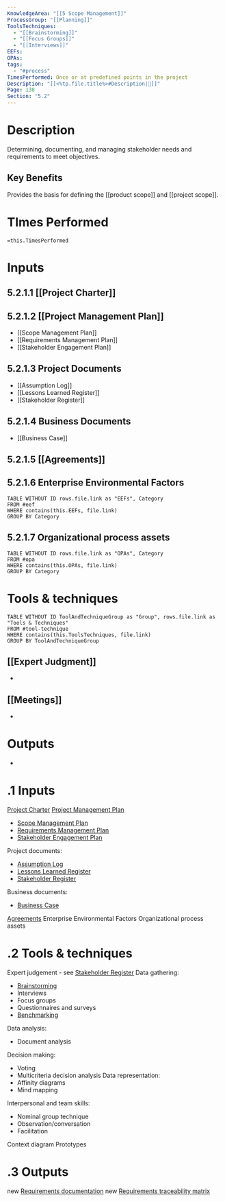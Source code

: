 ```yaml
---
KnowledgeArea: "[[5 Scope Management]]"
ProcessGroup: "[[Planning]]"
ToolsTechniques:
  - "[[Brainstorming]]"
  - "[[Focus Groups]]"
  - "[[Interviews]]"
EEFs: 
OPAs: 
tags:
  - "#process"
TimesPerformed: Once or at predefined points in the project
Description: "[[<%tp.file.title%>#Description|📝]]"
Page: 138
Section: "5.2"
---
```

# Description
Determining, documenting, and managing stakeholder needs and requirements to meet objectives.
## Key Benefits
Provides the basis for defining the [[product scope]] and [[project scope]].
# TImes Performed
`=this.TimesPerformed`
# Inputs
## 5.2.1.1 [[Project Charter]]
## 5.2.1.2 [[Project Management Plan]]
- [[Scope Management Plan]]
- [[Requirements Management Plan]]
- [[Stakeholder Engagement Plan]]
## 5.2.1.3 Project Documents
- [[Assumption Log]]
- [[Lessons Learned Register]]
- [[Stakeholder Register]]
## 5.2.1.4 Business Documents
- [[Business Case]]
## 5.2.1.5 [[Agreements]]

## 5.2.1.6 Enterprise Environmental Factors
```dataview
TABLE WITHOUT ID rows.file.link as "EEFs", Category
FROM #eef
WHERE contains(this.EEFs, file.link)
GROUP BY Category
```
## 5.2.1.7 Organizational process assets
```dataview
TABLE WITHOUT ID rows.file.link as "OPAs", Category
FROM #opa
WHERE contains(this.OPAs, file.link)
GROUP BY Category
```
# Tools & techniques
```dataview
TABLE WITHOUT ID ToolAndTechniqueGroup as "Group", rows.file.link as "Tools & Techniques"
FROM #tool-technique
WHERE contains(this.ToolsTechniques, file.link)
GROUP BY ToolAndTechniqueGroup
```
## [[Expert Judgment]]
- 
## [[Meetings]]
- 
# Outputs
- 
# .1 Inputs
[Project Charter](Project%20Charter.md)
[Project Management Plan](Project%20Management%20Plan.md)
* [Scope Management Plan](Scope%20Management%20Plan.md)
* [Requirements Management Plan](Requirements%20Management%20Plan.md)
* [Stakeholder Engagement Plan](Stakeholder%20Engagement%20Plan.md)


Project documents:
* [Assumption Log](Assumption%20Log.md)
* [Lessons Learned Register](Lessons%20Learned%20Register.md)
* [Stakeholder Register](Stakeholder%20Register.md)

Business documents:
* [Business Case](Business%20Case.md)

[Agreements](Agreements.md)
Enterprise Environmental Factors
Organizational process assets

# .2 Tools & techniques
Expert judgement - see [Stakeholder Register](Stakeholder%20Register.md)
Data gathering:
* [Brainstorming](Brainstorming.md)
* Interviews
* Focus groups
* Questionnaires and surveys
* [Benchmarking](Benchmarking.md)

Data analysis:
* Document analysis

Decision making:
* Voting
* Multicriteria decision analysis
Data representation:
* Affinity diagrams
* Mind mapping

Interpersonal and team skills:
* Nominal group technique
* Observation/conversation
* Facilitation

Context diagram
Prototypes

# .3 Outputs
new [Requirements documentation](Requirements%20documentation.md)
new [Requirements traceability matrix](Requirements%20traceability%20matrix.md)



